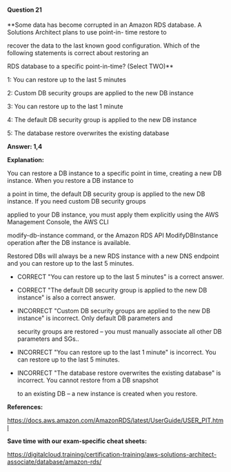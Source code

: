 #### Question  21


**Some data has become corrupted in an Amazon RDS database. A Solutions Architect plans to use point-in- time restore to

recover the data to the last known good configuration. Which of the following statements is correct about restoring an

RDS database to a specific point-in-time? (Select TWO)**


1: You can restore up to the last 5 minutes


2: Custom DB security groups are applied to the new DB instance


3: You can restore up to the last 1 minute


4: The default DB security group is applied to the new DB instance


5: The database restore overwrites the existing database


**Answer: 1,4**


**Explanation:**


You can restore a DB instance to a specific point in time, creating a new DB instance. When you restore a DB instance to

a point in time, the default DB security group is applied to the new DB instance. If you need custom DB security groups

applied to your DB instance, you must apply them explicitly using the AWS Management Console, the AWS CLI

modify-db-instance command, or the Amazon RDS API ModifyDBInstance operation after the DB instance is available.


Restored DBs will always be a new RDS instance with a new DNS endpoint and you can restore up to the last 5 minutes.


- CORRECT "You can restore up to the last 5 minutes" is a correct answer.


- CORRECT "The default DB security group is applied to the new DB instance" is also a correct answer.


- INCORRECT "Custom DB security groups are applied to the new DB instance" is incorrect. Only default DB parameters and

  security groups are restored – you must manually associate all other DB parameters and SGs..


- INCORRECT "You can restore up to the last 1 minute" is incorrect. You can restore up to the last 5 minutes.


- INCORRECT "The database restore overwrites the existing database" is incorrect. You cannot restore from a DB snapshot

  to an existing DB – a new instance is created when you restore.


**References:**


https://docs.aws.amazon.com/AmazonRDS/latest/UserGuide/USER_PIT.html


**Save time with our exam-specific cheat sheets:**


https://digitalcloud.training/certification-training/aws-solutions-architect-associate/database/amazon-rds/

